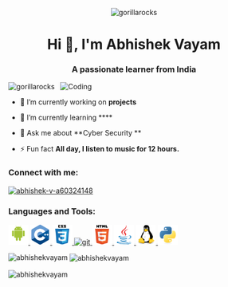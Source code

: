 
<p align="center"> <img src="https://media.tenor.com/h6wJAEQuyxgAAAAC/i-am-not-a-security-threat-security-threat.gif" alt="gorillarocks" /</p>
<h1 align="center">Hi 👋, I'm Abhishek Vayam</h1>
<h3 align="center">A passionate learner from India</h3>
<img align="right" alt="Coding" width="400" src="https://miro.medium.com/max/680/0*7Q3yvSIv_t0ioJ-Z.gif">
<p align="left"> <img src="https://komarev.com/ghpvc/?username=gorillarocks&label=Profile%20views&color=0e75b6&style=flat" alt="gorillarocks" /> </p>

- 🔭 I’m currently working on **projects**

- 🌱 I’m currently learning ****

- 💬 Ask me about **Cyber Security **

- ⚡ Fun fact **All day, I listen to music for 12 hours.**

<h3 align="left">Connect with me:</h3>
<p align="left">
<a href="https://linkedin.com/in/abhishek-v-a60324148" target="blank"><img align="center" src="https://raw.githubusercontent.com/rahuldkjain/github-profile-readme-generator/master/src/images/icons/Social/linked-in-alt.svg" alt="abhishek-v-a60324148" height="30" width="40" /></a>
</p>

<h3 align="left">Languages and Tools:</h3>
<p align="left"> <a href="https://developer.android.com" target="_blank" rel="noreferrer"> <img src="https://raw.githubusercontent.com/devicons/devicon/master/icons/android/android-original-wordmark.svg" alt="android" width="40" height="40"/> </a> <a href="https://www.w3schools.com/cpp/" target="_blank" rel="noreferrer"> <img src="https://raw.githubusercontent.com/devicons/devicon/master/icons/cplusplus/cplusplus-original.svg" alt="cplusplus" width="40" height="40"/> </a> <a href="https://www.w3schools.com/css/" target="_blank" rel="noreferrer"> <img src="https://raw.githubusercontent.com/devicons/devicon/master/icons/css3/css3-original-wordmark.svg" alt="css3" width="40" height="40"/> </a> <a href="https://git-scm.com/" target="_blank" rel="noreferrer"> <img src="https://www.vectorlogo.zone/logos/git-scm/git-scm-icon.svg" alt="git" width="40" height="40"/> </a> <a href="https://www.w3.org/html/" target="_blank" rel="noreferrer"> <img src="https://raw.githubusercontent.com/devicons/devicon/master/icons/html5/html5-original-wordmark.svg" alt="html5" width="40" height="40"/> </a> <a href="https://www.java.com" target="_blank" rel="noreferrer"> <img src="https://raw.githubusercontent.com/devicons/devicon/master/icons/java/java-original.svg" alt="java" width="40" height="40"/> </a> <a href="https://www.linux.org/" target="_blank" rel="noreferrer"> <img src="https://raw.githubusercontent.com/devicons/devicon/master/icons/linux/linux-original.svg" alt="linux" width="40" height="40"/> </a> <a href="https://www.python.org" target="_blank" rel="noreferrer"> <img src="https://raw.githubusercontent.com/devicons/devicon/master/icons/python/python-original.svg" alt="python" width="40" height="40"/> </a> </p>

<p><img align="left" src="https://github-readme-stats.vercel.app/api/top-langs?username=abhishekvayam&show_icons=true&locale=en&layout=compact" alt="abhishekvayam" /></p>

<p>&nbsp;<img align="center" src="https://github-readme-stats.vercel.app/api?username=abhishekvayam&show_icons=true&locale=en" alt="abhishekvayam" /></p>

<p><img align="center" src="https://github-readme-streak-stats.herokuapp.com/?user=abhishekvayam&" alt="abhishekvayam" /></p>
